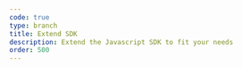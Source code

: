 ```yaml
---
code: true
type: branch
title: Extend SDK
description: Extend the Javascript SDK to fit your needs
order: 500
---
```

